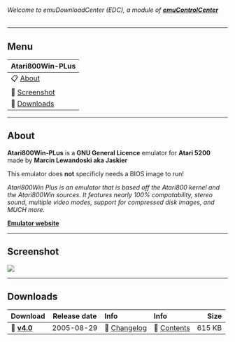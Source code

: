 ###### Welcome to emuDownloadCenter (EDC), a module of [**emuControlCenter**](https://github.com/PhoenixInteractiveNL/emuControlCenter/wiki/)
***
## Menu
| **Atari800Win-PLus** |
|:---------|
| :clipboard: [About](#about) |
| :sunrise: [Screenshot](#screenshot) |
| :floppy_disk: [Downloads](#downloads) |
***
## About
**Atari800Win-PLus** is a **GNU General Licence** emulator for **Atari 5200** made by **Marcin Lewandoski aka Jaskier**

This emulator does **not** specificly needs a BIOS image to run!

_Atari800Win Plus is an emulator that is based off the Atari800 kernel and the Atari800Win sources. It features nearly 100% compatability, stereo sound, multiple video modes, support for compressed disk images, and MUCH more._

[**Emulator website**](http://atariarea.krap.pl/PLus/index_us.htm)
***
## Screenshot
![](https://raw.githubusercontent.com/PhoenixInteractiveNL/emuDownloadCenter/master/hooks/atari800winplus/screen.jpg)
***
## Downloads
| Download | Release date  | Info       | Info       | Size       |
|:---------|:-------------:|:-----------|:-----------|-----------:|
| :floppy_disk: [**v4.0**](https://github.com/PhoenixInteractiveNL/edc-repo0001/raw/master/atari800winplus/4.0.7z) | 2005-08-29 | :page_facing_up: [Changelog](https://github.com/PhoenixInteractiveNL/edc-repo0001/blob/master/atari800winplus/4.0_changelog.txt) | :mag_right: [Contents](https://github.com/PhoenixInteractiveNL/edc-repo0001/blob/master/atari800winplus/4.0_contents.txt) | 615 KB |
